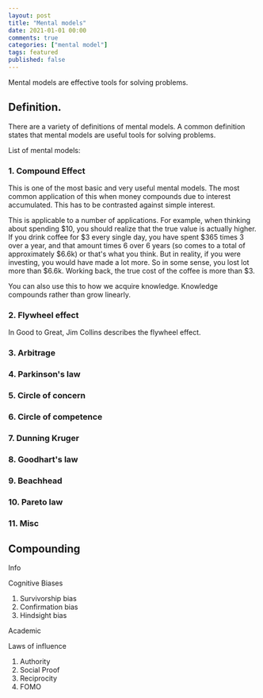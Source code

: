 ```yaml
---
layout: post
title: "Mental models"
date: 2021-01-01 00:00
comments: true
categories: ["mental model"]
tags: featured
published: false
---
```


Mental models are effective tools for solving problems.

## Definition.
There are a variety of definitions of mental models.
A common definition states that mental models are useful tools for solving problems.


List of mental models:

### 1. Compound Effect
This is one of the most basic and very useful mental models.
The most common application of this when money compounds due to interest accumulated.
This has to be contrasted against simple interest.

This is applicable to a number of applications.
For example, when thinking about spending $10, you should realize that the true value is actually higher.
If you drink coffee for $3 every single day, you have spent $365 times 3 over a year, and that amount 
times 6 over 6 years (so comes to a total of approximately $6.6k) or that's what you think. But in reality, 
if you were investing, you would have made a lot more. So in some sense, you lost lot more than $6.6k.
Working back, the true cost of the coffee is more than $3.

You can also use this to how we acquire knowledge.  Knowledge compounds rather than grow linearly.


### 2. Flywheel effect
In Good to Great, Jim Collins describes the flywheel effect.

### 3. Arbitrage

### 4. Parkinson's law
### 5. Circle of concern

### 6. Circle of competence
### 7. Dunning Kruger
### 8. Goodhart's law
### 9. Beachhead
### 10. Pareto law
### 11. Misc

## Compounding
Info

Cognitive Biases
1. Survivorship bias
2. Confirmation bias
3. Hindsight bias


Academic

Laws of influence
1. Authority
2. Social Proof
3. Reciprocity
4. FOMO